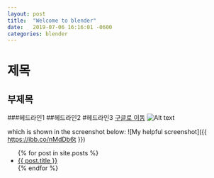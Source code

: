 ```yaml
---
layout: post
title:  "Welcome to blender"
date:   2019-07-06 16:16:01 -0600
categories: blender
---
```



제목
===
부제목
---
###헤드라인1
##헤드라인2
#헤드라인3
[구글로 이동](https://google.com)
![Alt text](https://ibb.co/nMdDb6t)

which is shown in the screenshot below:
![My helpful screenshot]({{ https://ibb.co/nMdDb6t }})

<ul>
  {% for post in site.posts %}
    <li>
      <a href="{{ post.url }}">{{ post.title }}</a>
    </li>
  {% endfor %}
</ul>
